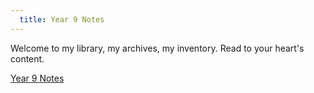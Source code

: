 ```yaml
---
  title: Year 9 Notes
---
```


Welcome to my library, my archives, my inventory. Read to your heart's content.

[Year 9 Notes](/notes/year-9.md)
